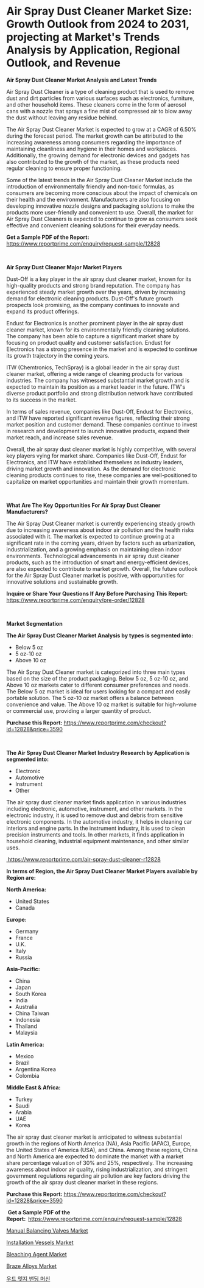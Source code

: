 <p><h1>Air Spray Dust Cleaner Market Size: Growth Outlook from 2024 to 2031, projecting at Market's Trends Analysis by Application, Regional Outlook, and Revenue</h1></p><p><strong>Air Spray Dust Cleaner Market Analysis and Latest Trends</strong></p>
<p><p>Air Spray Dust Cleaner is a type of cleaning product that is used to remove dust and dirt particles from various surfaces such as electronics, furniture, and other household items. These cleaners come in the form of aerosol cans with a nozzle that sprays a fine mist of compressed air to blow away the dust without leaving any residue behind.</p><p>The Air Spray Dust Cleaner Market is expected to grow at a CAGR of 6.50% during the forecast period. The market growth can be attributed to the increasing awareness among consumers regarding the importance of maintaining cleanliness and hygiene in their homes and workplaces. Additionally, the growing demand for electronic devices and gadgets has also contributed to the growth of the market, as these products need regular cleaning to ensure proper functioning.</p><p>Some of the latest trends in the Air Spray Dust Cleaner Market include the introduction of environmentally friendly and non-toxic formulas, as consumers are becoming more conscious about the impact of chemicals on their health and the environment. Manufacturers are also focusing on developing innovative nozzle designs and packaging solutions to make the products more user-friendly and convenient to use. Overall, the market for Air Spray Dust Cleaners is expected to continue to grow as consumers seek effective and convenient cleaning solutions for their everyday needs.</p></p>
<p><strong>Get a Sample PDF of the Report:&nbsp;</strong> <a href="https://www.reportprime.com/enquiry/request-sample/12828">https://www.reportprime.com/enquiry/request-sample/12828</a></p>
<p>&nbsp;</p>
<p><strong>Air Spray Dust Cleaner Major Market Players</strong></p>
<p><p>Dust-Off is a key player in the air spray dust cleaner market, known for its high-quality products and strong brand reputation. The company has experienced steady market growth over the years, driven by increasing demand for electronic cleaning products. Dust-Off's future growth prospects look promising, as the company continues to innovate and expand its product offerings.</p><p>Endust for Electronics is another prominent player in the air spray dust cleaner market, known for its environmentally friendly cleaning solutions. The company has been able to capture a significant market share by focusing on product quality and customer satisfaction. Endust for Electronics has a strong presence in the market and is expected to continue its growth trajectory in the coming years.</p><p>ITW (Chemtronics, TechSpray) is a global leader in the air spray dust cleaner market, offering a wide range of cleaning products for various industries. The company has witnessed substantial market growth and is expected to maintain its position as a market leader in the future. ITW's diverse product portfolio and strong distribution network have contributed to its success in the market.</p><p>In terms of sales revenue, companies like Dust-Off, Endust for Electronics, and ITW have reported significant revenue figures, reflecting their strong market position and customer demand. These companies continue to invest in research and development to launch innovative products, expand their market reach, and increase sales revenue.</p><p>Overall, the air spray dust cleaner market is highly competitive, with several key players vying for market share. Companies like Dust-Off, Endust for Electronics, and ITW have established themselves as industry leaders, driving market growth and innovation. As the demand for electronic cleaning products continues to rise, these companies are well-positioned to capitalize on market opportunities and maintain their growth momentum.</p></p>
<p>&nbsp;</p>
<p><strong>What Are The Key Opportunities For Air Spray Dust Cleaner Manufacturers?</strong></p>
<p><p>The Air Spray Dust Cleaner market is currently experiencing steady growth due to increasing awareness about indoor air pollution and the health risks associated with it. The market is expected to continue growing at a significant rate in the coming years, driven by factors such as urbanization, industrialization, and a growing emphasis on maintaining clean indoor environments. Technological advancements in air spray dust cleaner products, such as the introduction of smart and energy-efficient devices, are also expected to contribute to market growth. Overall, the future outlook for the Air Spray Dust Cleaner market is positive, with opportunities for innovative solutions and sustainable growth.</p></p>
<p><strong>Inquire or Share Your Questions If Any Before Purchasing This Report:</strong> <a href="https://www.reportprime.com/enquiry/pre-order/12828">https://www.reportprime.com/enquiry/pre-order/12828</a></p>
<p>&nbsp;</p>
<p><strong>Market Segmentation</strong></p>
<p><strong>The Air Spray Dust Cleaner Market Analysis by types is segmented into:</strong></p>
<p><ul><li>Below 5 oz</li><li>5 oz-10 oz</li><li>Above 10 oz</li></ul></p>
<p><p>The Air Spray Dust Cleaner market is categorized into three main types based on the size of the product packaging. Below 5 oz, 5 oz-10 oz, and Above 10 oz markets cater to different consumer preferences and needs. The Below 5 oz market is ideal for users looking for a compact and easily portable solution. The 5 oz-10 oz market offers a balance between convenience and value. The Above 10 oz market is suitable for high-volume or commercial use, providing a larger quantity of product.</p></p>
<p><strong>Purchase this Report:&nbsp;</strong><a href="https://www.reportprime.com/checkout?id=12828&price=3590">https://www.reportprime.com/checkout?id=12828&price=3590</a></p>
<p>&nbsp;</p>
<p><strong>The Air Spray Dust Cleaner Market Industry Research by Application is segmented into:</strong></p>
<p><ul><li>Electronic</li><li>Automotive</li><li>Instrument</li><li>Other</li></ul></p>
<p><p>The air spray dust cleaner market finds application in various industries including electronic, automotive, instrument, and other markets. In the electronic industry, it is used to remove dust and debris from sensitive electronic components. In the automotive industry, it helps in cleaning car interiors and engine parts. In the instrument industry, it is used to clean precision instruments and tools. In other markets, it finds application in household cleaning, industrial equipment maintenance, and other similar uses.</p></p>
<p><a href="https://www.reportprime.com/air-spray-dust-cleaner-r12828">&nbsp;https://www.reportprime.com/air-spray-dust-cleaner-r12828</a></p>
<p><strong>In terms of Region, the Air Spray Dust Cleaner Market Players available by Region are:</strong></p>
<p>
    <p> <strong> North America: </strong>
        <ul>
            <li>United States</li>
            <li>Canada</li>
        </ul>
        </p> 
    <p> <strong> Europe: </strong>
        <ul>
            <li>Germany</li>
            <li>France</li>
            <li>U.K.</li>
            <li>Italy</li>
            <li>Russia</li>
        </ul>
        </p> 
    <p> <strong> Asia-Pacific: </strong>
        <ul>
            <li>China</li>
            <li>Japan</li>
            <li>South Korea</li>
            <li>India</li>
            <li>Australia</li>
            <li>China Taiwan</li>
            <li>Indonesia</li>
            <li>Thailand</li>
            <li>Malaysia</li>
        </ul>
        </p> 
    <p> <strong> Latin America: </strong>
        <ul>
            <li>Mexico</li>
            <li>Brazil</li>
            <li>Argentina Korea</li>
            <li>Colombia</li>
        </ul>
        </p> 
    <p> <strong> Middle East & Africa: </strong>
        <ul>
            <li>Turkey</li>
            <li>Saudi</li>
            <li>Arabia</li>
            <li>UAE</li>
            <li>Korea</li>
        </ul>
    </p>
    </p>
<p><p>The air spray dust cleaner market is anticipated to witness substantial growth in the regions of North America (NA), Asia Pacific (APAC), Europe, the United States of America (USA), and China. Among these regions, China and North America are expected to dominate the market with a market share percentage valuation of 30% and 25%, respectively. The increasing awareness about indoor air quality, rising industrialization, and stringent government regulations regarding air pollution are key factors driving the growth of the air spray dust cleaner market in these regions.</p></p>
<p><strong>Purchase this Report: </strong><a href="https://www.reportprime.com/checkout?id=12828&price=3590">https://www.reportprime.com/checkout?id=12828&price=3590</a></p>
<p>&nbsp;<strong>Get a Sample PDF of the Report:&nbsp;&nbsp;</strong><a href="https://www.reportprime.com/enquiry/request-sample/12828">https://www.reportprime.com/enquiry/request-sample/12828</a></p>
<p><strong></strong></p>
<p><p><a href="https://github.com/beatblasta/Market-Research-Report-List-2/blob/main/manual-balancing-valves-market.md">Manual Balancing Valves Market</a></p><p><a href="https://github.com/angelajermaine/Market-Research-Report-List-2/blob/main/installation-vessels-market.md">Installation Vessels Market</a></p><p><a href="https://issuu.com/reportprime-2/docs/bleaching-agent-market-size-2030.pptx">Bleaching Agent Market</a></p><p><a href="https://issuu.com/reportprime-2/docs/braze-alloys-market-size-2030.pptx">Braze Alloys Market</a></p><p><a href="https://github.com/darrellockm3ytan895656/Market-Research-Report-List-1/blob/main/503400419068.md">우드 엣지 밴딩 머신</a></p></p>